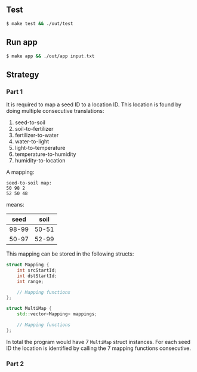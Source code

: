## Test

```bash
$ make test && ./out/test
```

## Run app

```bash
$ make app && ./out/app input.txt
```

## Strategy

### Part 1

It is required to map a seed ID to a location ID. This location is found by doing multiple consecutive translations:

1. seed-to-soil
2. soil-to-fertilizer
3. fertilizer-to-water
4. water-to-light
5. light-to-temperature
6. temperature-to-humidity
7. humidity-to-location

A mapping:

```
seed-to-soil map:
50 98 2
52 50 48
```

means:

| seed  | soil  |
| ----- | ----- |
| 98-99 | 50-51 |
| 50-97 | 52-99 |

This mapping can be stored in the following structs:

```c++
struct Mapping {
    int srcStartId;
    int dstStartId;
    int range;

    // Mapping functions
};

struct MultiMap {
    std::vector<Mapping> mappings;

    // Mapping functions
};
```

In total the program would have 7 `MultiMap` struct instances. For each seed ID the location is identified by calling the 7 mapping functions consecutive.

### Part 2
